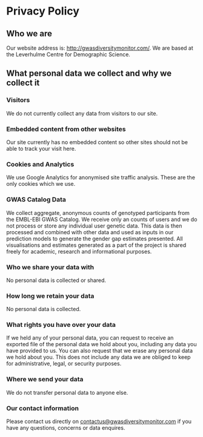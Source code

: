 # Privacy Policy
## Who we are

Our website address is: http://gwasdiversitymonitor.com/. We are based at the Leverhulme Centre for Demographic Science.

## What personal data we collect and why we collect it
### Visitors
We do not currently collect any data from visitors to our site.

### Embedded content from other websites
Our site currently has no embedded content so other sites should not be able to track your visit here.

### Cookies and Analytics
We use Google Analytics for anonymised site traffic analysis. These are the only cookies which we use.

### GWAS Catalog Data
We collect aggregate, anonymous counts of genotyped participants from the EMBL-EBI GWAS Catalog. We receive only an counts of users and we do not process or store any individual user genetic data. This data is then processed and combined with other data and used as inputs in our prediction models to generate the gender gap estimates presented. All visualisations and estimates generated as a part of the project is shared freely for academic, research and informational purposes.

### Who we share your data with
No personal data is collected or shared.

### How long we retain your data
No personal data is collected.

### What rights you have over your data
If we held any of your personal data, you can request to receive an exported file of the personal data we hold about you, including any data you have provided to us. You can also request that we erase any personal data we hold about you. This does not include any data we are obliged to keep for administrative, legal, or security purposes.

### Where we send your data
We do not transfer personal data to anyone else.

### Our contact information
Please contact us directly on contactus@gwasdiversitymonitor.com if you have any questions, concerns or data enquires.
